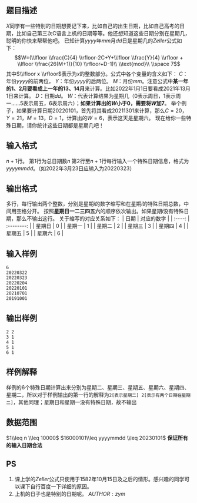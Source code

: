 ## 题目描述
$X$同学有一些特别的日期想要记下来，比如自己的出生日期，比如自己高考的日期，比如自己第三次C语言上机的日期等等。他还想知道这些日期分别在星期几，聪明的你快来帮帮他吧。
已知计算$yyy y$年$mm$月$dd$日是星期几的$Zeller$公式如下：
$$W=(\\lfloor \\frac{C}{4} \\rfloor-2C+Y+\\lfloor \\frac{Y}{4} \\rfloor + \\lfloor \\frac{26(M+1)}{10} \\rfloor+D-1)\\ \\text{mod}\\  \\space 7$$
其中$\\lfloor x \\rfloor$表示为$x$的整数部分。公式中各个变量的含义如下：
$C$：年份$yyyy$的前两位，
$Y$：年份$yyyy$的后两位。
$M$：月份$mm$。注意公式中**某一年的1、2月要看成上一年的13、14月**来计算。比如2022年1月1日要看成2021年13月1日来计算。
$D$：日期$dd$。
$W$：代表计算结果为星期几（$0$表示周日，$1$表示周一......$5$表示周五，$6$表示周六）；**如果计算出的$W$小于0，需要将$W$加7**。
举个例子，如果要计算日期20220101，首先将其看成20211301来计算，那么$C=20$，$Y=21$，$M=13$，$D=1$，计算出的$W=6$，表示这天是星期六。
现在给你一些特殊日期，请你统计这些日期都是星期几吧！
## 输入格式
$n+1$行。
第$1$行为总日期数$n$
第$2$行至$n+1$行每行输入一个特殊日期信息，格式为$yyyymmdd$。（如$2022$年$3$月$23$日应输入为$20220323$）
## 输出格式
多行，每行输出两个整数，分别是星期$i$的数字缩写和在星期$i$的特殊日期总数，中间用空格分开。
按照**星期日一二三四五六**的顺序依次输出。如果星期$i$没有特殊日期，那么不输出这行。
关于缩写的对应关系如下：
|  日期  | 对应的数字 |
| :----: | :--------: |
| 星期日 |     0      |
| 星期一 |     1      |
| 星期二 |     2      |
| 星期三 |     3      |
| 星期四 |     4      |
| 星期五 |     5      |
| 星期六 |     6      |
## 输入样例
    6
    20220322
    20220323
    20220204
    20220101
    20210701
    20191001
## 输出样例
    2 2
    3 1
    4 1
    5 1
    6 1
## 样例解释
样例的6个特殊日期计算出来分别为星期二、星期三、星期五、星期六、星期四、星期二，所以对于样例输出的第一行的解释为`2[表示星期二] 2[表示有两个日期在星期二]`，其他同理；星期日和星期一没有特殊日期，故不输出
## 数据范围
$1\\leq n \\leq 10000$
$16000101\\leq yyyymmdd \\leq 20230101$
**保证所有的输入日期合法**
## PS
1. 课上学的$Zeller$公式只使用于$1582$年$10$月$15$日及之后的情形。感兴趣的同学可以课下自行百度一下详细的原因。
2. 上机的日子也是特别的日期呢。
$AUTHOR:zym$
